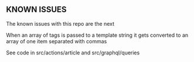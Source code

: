 ## KNOWN ISSUES

The known issues with this repo are the next

When an array of tags is passed to a template string it gets converted to an array of one item separated with commas

See code in src/actions/article and src/graphql/queries